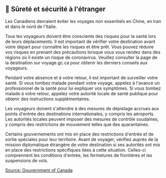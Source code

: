 ## 🛫 Sûreté et sécurité à l'étranger

Les Canadiens devraient éviter les voyages non essentiels en Chine, en Iran et dans le nord de l'Italie.  

Tous les voyageurs doivent être conscients des risques pour la santé lors de leurs déplacements.  Il est important de vérifier votre destination avant votre départ pour connaître les risques et être prêt.  Vous pouvez réduire vos risques en prenant des précautions lorsque vous vous rendez dans des régions où il existe un risque de coronavirus.  Veuillez consulter la page de la destination sur voyage.gc.ca pour obtenir les derniers conseils aux voyageurs. 

Pendant votre absence et à votre retour, il est important de surveiller votre santé.  Si vous tombez malade pendant votre voyage, appelez à l'avance un professionnel de la santé pour lui expliquer vos symptômes.  Si vous tombez malade à votre retour, appelez votre autorité locale de santé publique pour obtenir des instructions supplémentaires. 

Les voyageurs doivent s'attendre à des mesures de dépistage accrues aux points d'entrée des destinations internationales, y compris les aéroports.  Les autorités locales peuvent imposer des mesures de contrôle soudaines, y compris des restrictions de mouvement telles que des quarantaines. 

Certains gouvernements ont mis en place des restrictions d'entrée et de sortie spéciales pour leur territoire.  Avant de voyager, vérifiez auprès de la mission diplomatique étrangère de votre destination si ses autorités ont mis en place des restrictions spécifiques liées à cette situation.  Celles-ci comprennent les conditions d'entrée, les fermetures de frontières et les suspensions de vols. 

[Source: Gouvernment of Canada](https://www.canada.ca/en/public-health/services/diseases/2019-novel-coronavirus-infection/latest-travel-health-advice.html)
